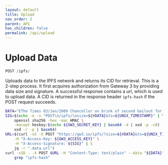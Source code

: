 ```yaml
---
layout: default
title: Upload
nav_order: 2
parent: API
has_children: false
permalink: /api/upload
---
```


# Upload Data

```javascript
POST /ipfs/
```

Uploads data to the IPFS network and returns its CID for retrieval.
This is a 2-step process.
It first acquires authorization from Gateway 3 by providing data size and signature.
A successful response contains a url, which is used to upload data.
A CID is returned in the response header `ipfs-hash` if the POST request succeeds.
```bash
DATA="EThe Times 03/Jan/2009 Chancellor on brink of second bailout for banks"
SIG=$(echo -e -n "POST\n/ipfs/\nsize=${#DATA}&ts=${UNIX_TIMESTAMP}" | \
    openssl sha256 -hex -mac HMAC \
    -macopt hexkey:$(echo ${GW3_SECRET_KEY} | base64 -d | xxd -p -c0) | \
    xxd -r -p | base64)
URL=$(curl -sS -X POST "https://gw3.io/ipfs/?size=${#DATA}&ts=${UNIX_TIMESTAMP}" \
    -H "X-Access-Key: ${GW3_ACCESS_KEY}" \
    -H "X-Access-Signature: ${SIG}" | \
    jq -r ".data.url")
curl -sSD - -X POST $URL -H "Content-Type: text/plain" --data "${DATA}" -o /dev/null | \
    grep "ipfs-hash"
```
